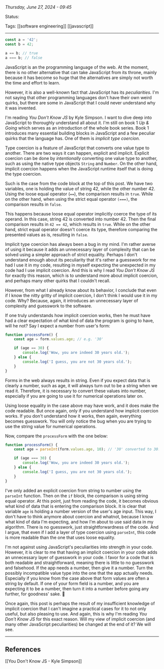 
*Thursday, June 27, 2024 - 09:45*

Status:

Tags: [[software engineering]] [[javascript]]

---

```js
const a = '42';
const b = 42;

a == b; // true
a === b; // false
```

JavaScript is an the programming language of the web. At the moment, there is no other alternative that can take JavaScript from its throne, mainly because it has become so huge that the alternatives are simply not worth the time and effort to learn. 

However, it is also a well-known fact that JavaScript has its *peculiarities.* I'm not saying that other programming languages don't have their own weird quirks, but there are some in JavaScript that I could never understand why it was invented.

I'm reading *You Don't Know JS* by Kyle Simpson. I want to dive deep into JavaScript to thoroughly understand all about it. I'm still on book 1 *Up & Going* which serves as an introduction of the whole book series. Book 1 introduces many essential building blocks in JavaScript and a few peculiar quirks that the language has. One of them is *implicit type coercion.*

Type coercion is a feature of JavaScript that converts one value type to another. There are two ways it can happen, explicit and implicit. Explicit coercion can be done by *intentionally* converting one value type to another, such as using the native type objects `String` and `Number`. On the other hand, implicit coercion happens when the JavaScript runtime itself that is doing the type coercion.

Such is the case from the code block at the top of this post. We have two variables, one is holding the value of string 42, while the other number 42. Using the loose equal operator (`==`), the comparison results in `true`. While on the other hand, when using the strict equal operator `(===)`, the comparison results in `false`.

This happens because loose equal operator implicitly coerce the type of its operand. In this case, string 42 is converted into number 42. Then the final comparison results in `42 == 42`, which results in `true`. While on the other hand, strict equal operator doesn't coerce its type, therefore comparing the presented values as is, resulting in `false`.

Implicit type coercion has always been a bug in my mind. I'm rather averse of using it because it adds an unnecessary layer of complexity that can be solved using a simpler approach of strict equality. Perhaps I don't understand enough about its peculiarity that it's rather a guesswork for me had I use it in my code, resulting in myself expecting the unexpected in my code had I use implicit coercion. And this is why I read *You Don't Know JS* for exactly this reason, which is to understand more about implicit coercion, and perhaps many other quirks that I couldn't recall.

However, from what I already know about its behavior, I conclude that even if I know the nitty gritty of implicit coercion, I don't think I would use it in my code. Why? Because, again, it introduces an unnecessary layer of complexity and guesswork to the software.

If one truly understands how implicit coercion works, then he must have had a clear expectation of what kind of data the program is going to have, will he not? Say I expect a number from user's form:

```js
function processForm() {
	const age = form.values.age; // e.g. '30'

	if (age == 30) {
		console.log('Wow, you are indeed 30 years old.');
	} else {
		console.log('I guess, you are not 30 years old.');
	}
}
```

Forms in the web always results in string. Even if you expect data that is clearly a number, such as age, it will always turn out to be a string when we read it. Therefore, it is necessary to convert these values into number, especially if you are going to use it for numerical operations later on.

Using loose equality in the case above may have work, and it does make the code readable. But once again, only if you understand how implicit coercion works. If you don't understand how it works, then again, everything becomes guesswork. You will only notice the bug when you are trying to use the string value for numerical operations.

Now, compare the `processForm` with the one below:

```js
function processForm() {
	const age = parseInt(form.values.age, 10); // '30' converted to 30.

	if (age === 30) {
		console.log('Wow, you are indeed 30 years old.');
	} else {
		console.log('I guess, you are not 30 years old.');
	}
}
```

I've only added an explicit coercion from string to number using the `parseInt` function. Then on the `if` block, the comparison is using string equal operator. At this point, just from reading the code, it becomes obvious what kind of data that is entering the comparison block. It is clear that variable `age` is holding a number version of the user's age input. This way, I don't have to think anymore about coercion and whatnot, because I know what kind of data I'm expecting, and how I'm about to use said data in my algorithm. There is no guesswork, just straightforwardness of the code. And I argue, that even if I add a layer of type coercion using `parseInt`, this code is more readable than the one that uses loose equality.

I'm not against using JavaScript's peculiarities into strength in your code. However, it is clear to me that having an implicit coercion in your code adds an unnecessary layer of guesswork in your code. I favor for a code that is both readable and straightforward, meaning there is little to no guesswork and falsehood. If the app needs a number, then give it a number. Turn the possibly incompatible value type into the one that the app actually needs. Especially if you know from the case above that form values are often a string by default. If one of your form field is a number, and you are expecting it to be a number, then turn it into a number before going any further, for goodness' sake. 🤣

Once again, this post is perhaps the result of my insufficient knowledge of implicit coercion that I can't imagine a practical cases for it to not only useful, but also pleasing to use. And again, this is why I'm reading *You Don't Know JS* for this exact reason. Will my view of implicit coercion (and many other JavaScript peculiarities) be changed at the end of it? We will see.

---
## References

[[You Don't Know JS - Kyle Simpson]]